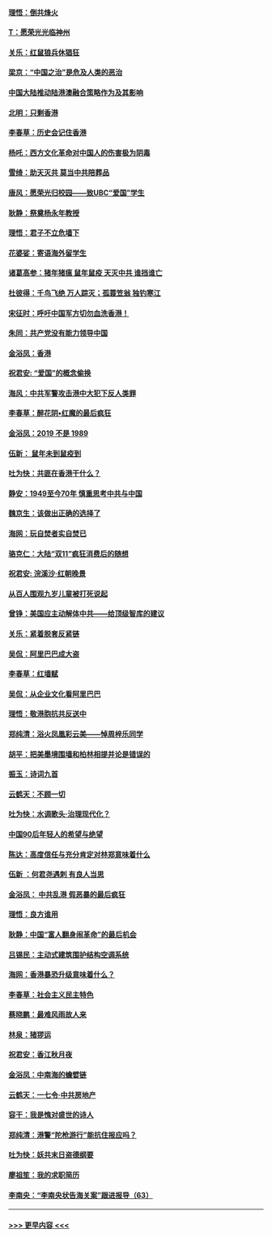 #### [理悟：倒共烽火](../pages/nsc993/n11668844.md?t=11211022) 
#### [T：愿荣光光临神州](../pages/nsc993/n11668421.md?t=11211022) 
#### [关乐：红鼠狼兵休猖狂](../pages/nsc993/n11668378.md?t=11211022) 
#### [梁京：“中国之治”是危及人类的恶治](../pages/nsc993/n11668328.md?t=11211022) 
#### [中国大陆推动陆港澳融合策略作为及其影响](../pages/nsc993/n11668157.md?t=11211022) 
#### [北明：只剩香港](../pages/nsc993/n11668002.md?t=11211022) 
#### [李春草：历史会记住香港](../pages/nsc993/n11667927.md?t=11211022) 
#### [杨吒：西方文化革命对中国人的伤害极为阴毒](../pages/nsc993/n11664521.md?t=11211022) 
#### [雪绮：助天灭共 莫当中共陪葬品](../pages/nsc993/n11662650.md?t=11211022) 
#### [唐风：愿荣光归校园——致UBC“爱国”学生](../pages/nsc993/n11662194.md?t=11211022) 
#### [耿静：祭奠杨永年教授](../pages/nsc993/n11662514.md?t=11211022) 
#### [理悟：君子不立危墙下](../pages/nsc993/n11662172.md?t=11211022) 
#### [花婆娑：寄语海外留学生](../pages/nsc993/n11662121.md?t=11211022) 
#### [诸葛高参：猪年猪瘟 鼠年鼠疫 天灭中共 谁挡谁亡](../pages/nsc993/n11661980.md?t=11211022) 
#### [杜彼得：千鸟飞绝 万人踪灭；孤蓑笠翁 独钓寒江](../pages/nsc993/n11661170.md?t=11211022) 
#### [宋征时：呼吁中国军方切勿血洗香港！](../pages/nsc993/n11415318.md?t=11211022) 
#### [朱同：共产党没有能力领导中国](../pages/nsc993/n11660421.md?t=11211022) 
#### [金浴凤：香港](../pages/nsc993/n11660419.md?t=11211022) 
#### [祝君安: “爱国”的概念偷换](../pages/nsc993/n11659706.md?t=11211022) 
#### [海风：中共军警攻击港中大犯下反人类罪](../pages/nsc993/n11659632.md?t=11211022) 
#### [李春草：醉花阴•红魔的最后疯狂](../pages/nsc993/n11659287.md?t=11211022) 
#### [金浴凤：2019 不是 1989](../pages/nsc993/n11657663.md?t=11211022) 
#### [伍新： 鼠年未到鼠疫到](../pages/nsc993/n11655098.md?t=11211022) 
#### [吐为快：共匪在香港干什么？](../pages/nsc993/n11654891.md?t=11211022) 
#### [静安：1949至今70年 慎重思考中共与中国](../pages/nsc993/n11651244.md?t=11211022) 
#### [魏京生：该做出正确的选择了](../pages/nsc993/n11653084.md?t=11211022) 
#### [海网：玩自焚者实自焚已](../pages/nsc993/n11652423.md?t=11211022) 
#### [骆克仁：大陆“双11”疯狂消费后的随想](../pages/nsc993/n11652305.md?t=11211022) 
#### [祝君安: 浣溪沙·红朝晚景](../pages/nsc993/n11652258.md?t=11211022) 
#### [从百人围观九岁儿童被打死说起](../pages/nsc993/n11651030.md?t=11211022) 
#### [曾铮：美国应主动解体中共——给顶级智库的建议](../pages/nsc993/n11649888.md?t=11211022) 
#### [关乐：紧着脱套反紧链](../pages/nsc993/n11649069.md?t=11211022) 
#### [吴侃：阿里巴巴成大盗](../pages/nsc993/n11645523.md?t=11211022) 
#### [李春草：红墙赋](../pages/nsc993/n11646389.md?t=11211022) 
#### [吴侃：从企业文化看阿里巴巴](../pages/nsc993/n11645476.md?t=11211022) 
#### [理悟：敬港胞抗共反送中](../pages/nsc993/n11645466.md?t=11211022) 
#### [郑纯清：浴火凤凰彩云美——悼周梓乐同学](../pages/nsc993/n11645155.md?t=11211022) 
#### [胡平：把美墨境围墙和柏林相提并论是错误的](../pages/nsc993/n11645134.md?t=11211022) 
#### [振玉：诗词九首](../pages/nsc993/n11644081.md?t=11211022) 
#### [云鹤天：不顾一切](../pages/nsc993/n11643508.md?t=11211022) 
#### [吐为快：水调歌头·治理现代化？](../pages/nsc993/n11643485.md?t=11211022) 
#### [中国90后年轻人的希望与绝望](../pages/nsc993/n11642317.md?t=11211022) 
#### [陈达：高度信任与充分肯定对林郑意味着什么](../pages/nsc993/n11641441.md?t=11211022) 
#### [伍新 ：何君尧遇刺 有良人当思](../pages/nsc993/n11641503.md?t=11211022) 
#### [金浴凤： 中共乱港  假恶暴的最后疯狂](../pages/nsc993/n11641495.md?t=11211022) 
#### [理悟：良方谁用](../pages/nsc993/n11641463.md?t=11211022) 
#### [耿静：中国“富人翻身闹革命”的最后机会](../pages/nsc993/n11640655.md?t=11211022) 
#### [吕锡民：主动式建筑围护结构空调系统](../pages/nsc993/n11640168.md?t=11211022) 
#### [海网：香港暴恐升级意味着什么？](../pages/nsc993/n11635904.md?t=11211022) 
#### [李春草：社会主义民主特色](../pages/nsc993/n11634657.md?t=11211022) 
#### [蔡晓鹏：最难风雨故人来](../pages/nsc993/n11633145.md?t=11211022) 
#### [林泉：猪猡运](../pages/nsc993/n11631469.md?t=11211022) 
#### [祝君安：香江秋月夜](../pages/nsc993/n11631440.md?t=11211022) 
#### [金浴凤：中南海的蟾嬖链](../pages/nsc993/n11631290.md?t=11211022) 
#### [云鹤天：一七令·中共房地产](../pages/nsc993/n11630084.md?t=11211022) 
#### [容干：我是愧对盛世的诗人](../pages/nsc993/n11630059.md?t=11211022) 
#### [郑纯清：港警“陀枪游行”能抗住报应吗？](../pages/nsc993/n11629999.md?t=11211022) 
#### [吐为快：妖共末日盗德纲要](../pages/nsc993/n11628610.md?t=11211022) 
#### [廖祖笙：我的求职简历](../pages/nsc993/n11628492.md?t=11211022) 
#### [李南央：“李南央状告海关案”跟进报导（63）](../pages/nsc993/n11627039.md?t=11211022) 

----
#### [ >>> 更早内容 <<< ](../indexes/nsc993-earlier.md)
